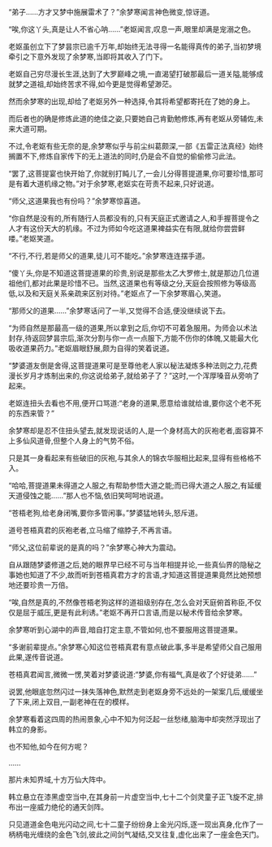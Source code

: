 
“弟子……方才又梦中施展雷术了？”余梦寒闻言神色微变,惊讶道。

“唉,你这丫头,真是让人不省心呐……”老妪闻言,叹息一声,眼里却满是宠溺之色。

老妪虽创立下了梦昙宗已逾千万年,却始终无法寻得一名能得真传的弟子,当初梦境牵引之下意外发现了余梦寒,当即将其收入了门下。

老妪自己穷尽漫长生涯,达到了大罗巅峰之境,一直渴望打破那最后一道关隘,能够成就梦之道祖,却始终苦求不得,如今更是觉得希望渺茫。

然而余梦寒的出现,却给了老妪另外一种选择,令其将希望都寄托在了她的身上。

而后者也的确是修炼此道的绝佳之姿,只要她自己肯勤勉修炼,再有老妪从旁辅佐,未来大道可期。

不过,令老妪有些无奈的是,余梦寒似乎与前尘纠葛颇深,一部《五雷正法真经》始终搁置不下,修炼自家传下的无上道法的同时,仍是会不自觉的偷偷修习此法。

“罢了,这菩提宴也快开始了,你就别打盹儿了,一会儿分得菩提道果,你可要珍惜,那可是有着大道机缘之物。”对于余梦寒,老妪实在苛责不起来,只好说道。

“师父,这道果我也有份吗？”余梦寒惊喜道。

“你自然是没有的,所有随行人员都没有的,只有天庭正式邀请之人,和手握菩提令之人才有这份天大的机缘。不过为师如今吃这道果裨益实在有限,就给你尝尝鲜喽。”老妪笑道。

“不行,不行,若是师父的道果,徒儿可不能吃。”余梦寒连连摆手道。

“傻丫头,你是不知道这菩提道果的珍贵,别说是那些太乙大罗修士,就是那边几位道祖他们,都对此果是珍惜不已。当然,这道果也有等级之分,天庭会按照修为等级高低,以及和天庭关系亲疏来区别对待。”老妪点了一下余梦寒眉心,笑道。

“那师父的道果……”余梦寒话问了一半,又觉得不合适,便没继续说下去。

“为师自然是那最高一级的道果,所以拿到之后,你切不可着急服用。为师会以术法封存,待返回梦昙宗后,渐次分割与你一点一点服下,方能不伤你的体魄,又能最大化吸收道果药力。”老妪眉眼舒展,颇为自得的笑着说道。

“梦婆道友倒是舍得,这菩提道果可是至尊他老人家以秘法凝炼多种法则之力,花费漫长岁月才炼制出来的,你这说给弟子,就给弟子了？”这时,一个浑厚嗓音从旁响了起来。

老妪连扭头去看也不用,便开口骂道:“老身的道果,愿意给谁就给谁,要你这个老不死的东西来管？”

余梦寒却是忍不住扭头望去,就发现说话的人,是一个身材高大的灰袍老者,面容算不上多仙风道骨,但整个人身上的气势不俗。

只是其一身看起来有些破旧的灰袍,与其余人的锦衣华服相比起来,显得有些格格不入。

“哈哈,菩提道果未得道之人服之,有帮助参悟大道之能;而已得大道之人服之,有延缓天道侵蚀之能……”那人也不恼,依旧笑呵呵地说道。

“苍梧老狗,给老身闭嘴,要你多管闲事。”梦婆猛地转头,怒斥道。

道号苍梧真君的灰袍老者,立马缩了缩脖子,不再言语。

“师父,这位前辈说的是真的吗？”余梦寒心神大为震动。

自从跟随梦婆修道之后,她的眼界早已经不可与当年相提并论,一些真仙界的隐秘之事她也知道了不少,故而听到苍梧真君方才的言语,才知道这菩提道果竟然比她预想地还要珍贵一万倍。

“唉,自然是真的,不然像苍梧老狗这样的道祖级别存在,怎么会对天庭俯首称臣,不仅仅是屈于威压,更是有此利诱。”老妪不再开口言语,而是以秘术传音给余梦寒。

余梦寒听到心湖中的声音,暗自打定主意,不管如何,也不要服用这菩提道果。

“多谢前辈提点。”余梦寒心知这位苍梧真君有意点破此事,多半是希望师父自己服用此果,遂传音说道。

苍梧真君闻言,微微一愣,笑着对梦婆说道:“梦婆,你有福气,真是收了个好徒弟……”

说罢,他眼底忽然闪过一抹失落神色,默然走到老妪身旁不远处的一架案几后,缓缓坐了下来,闭上双目,一副老神在在的模样。

余梦寒看着这四周的热闹景象,心中不知为何泛起一丝愁绪,脑海中却突然浮现出了韩立的身影。

也不知他,如今在何方呢？

……

那片未知界域,十方万仙大阵中。

韩立悬立在漆黑虚空当中,在其身前一片虚空当中,七十二个剑灵童子正飞旋不定,排布出一座威力绝伦的通天剑阵。

只见道道金色电光闪动之间,七十二童子纷纷身上金光闪烁,逐一现出真身,化作了一柄柄电光缠绕的金色飞剑,彼此之间剑气凝结,交叉往复,虚化出来了一座金色天门。